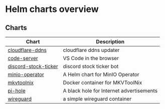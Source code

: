 # Helm charts overview

## Charts

| Chart | Description |
| ----- | ----------- |
| [cloudflare-ddns](cloudflare-ddns) | cloudflare ddns updater |
| [code-server](code-server) | VS Code in the browser |
| [discord-stock-ticker](discord-stock-ticker) | discord stock ticker bot |
| [minio-operator](minio-operator) | A Helm chart for MinIO Operator |
| [mkvtoolnix](mkvtoolnix) | Docker container for MKVToolNix |
| [pi-hole](pi-hole) | A black hole for Internet advertisements |
| [wireguard](wireguard) | a simple wireguard container |

